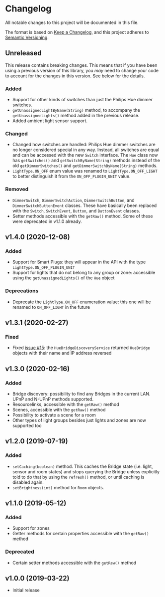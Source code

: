 Changelog
=========

All notable changes to this project will be documented in this file.

The format is based on [Keep a Changelog](https://keepachangelog.com/),
and this project adheres to [Semantic Versioning](https://semver.org/).

Unreleased
----------

This release contains breaking changes. This means that if you have been using a previous version of this library,
you _may_ need to change your code to account for the changes in this version. See below for the details.

### Added

* Support for other kinds of switches than just the Philips Hue dimmer switches.
* `getUnassignedLightByName(String)` method, to accompany the `getUnassignedLights()` method added in the previous release.
* Added ambient light sensor support.

### Changed

* Changed how switches are handled: Philips Hue dimmer switches are no longer considered special in any way.
Instead, all switches are equal and can be accessed with the new `Switch` interface.
The `Hue` class now has `getSwitches()` and `getSwitchByName(String)` methods instead of the old `getDimmerSwitches()` and `getDimmerSwitchByName(String)` methods.
* `LightType.ON_OFF` enum value was renamed to `LightType.ON_OFF_LIGHT` to better distinguish it from the `ON_OFF_PLUGIN_UNIT` value.

### Removed

* `DimmerSwitch`, `DimmerSwitchAction`, `DimmerSwitchButton`, and `DimmerSwitchButtonEvent` classes.
These have basically been replaced with the `Switch`, `SwitchEvent`, `Button`, and `ButtonEvent` classes.
* Setter methods accessible with the `getRaw()` method. Some of these were deprecated in v1.1.0 already.

v1.4.0 (2020-12-08)
----------

### Added

* Support for Smart Plugs: they will appear in the API with the type `LightType.ON_OFF_PLUGIN_UNIT`
* Support for lights that do not belong to any group or zone: accessible using the `getUnassignedLights()` of the `Hue` object

### Deprecations

* Deprecate the `LightType.ON_OFF` enumeration value: this one will be renamed to `ON_OFF_LIGHT` in the future

v1.3.1 (2020-02-27)
----------

### Fixed

* Fixed [issue #15](https://github.com/ZeroOne3010/yetanotherhueapi/issues/15):
  the `HueBridgeDiscoveryService` returned `HueBridge` objects with their name and IP address reversed

v1.3.0 (2020-02-16)
----------

### Added

* Bridge discovery: possibility to find any Bridges in the current LAN. UPnP and N-UPnP methods supported.
* Resourcelinks, accessible with the `getRaw()` method
* Scenes, accessible with the `getRaw()` method
* Possibility to activate a scene for a room
* Other types of light groups besides just lights and zones are now supported too

v1.2.0 (2019-07-19)
----------

### Added

* `setCaching(boolean)` method. This caches the Bridge state (i.e. light, sensor and room states) and stops querying the Bridge
  unless explicitly told to do that by using the `refresh()` method, or until caching is
  disabled again.
* `setBrightness(int)` method for `Room` objects.

v1.1.0 (2019-05-12)
-------------------

### Added
* Support for zones
* Getter methods for certain properties accessible with the `getRaw()` method

### Deprecated
* Certain setter methods accessible with the `getRaw()` method

v1.0.0 (2019-03-22)
-------------------

* Initial release
